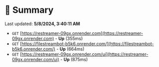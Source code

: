 # 📖 Summary
Last updated: **5/8/2024, 3:40:11 AM**

- `GET` [https://restreamer-09gx.onrender.com](https://restreamer-09gx.onrender.com) - **Up** (355ms)
- `GET` [https://filestreambot-b5k6.onrender.com/](https://filestreambot-b5k6.onrender.com/) - **Up** (664ms)
- `GET` [https://restreamer-09gx.onrender.com/ui](https://restreamer-09gx.onrender.com/ui) - **Up** (875ms)
